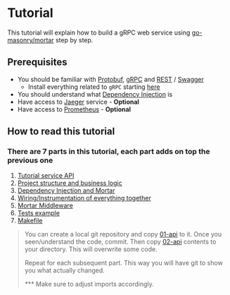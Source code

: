 # Tutorial

This tutorial will explain how to build a gRPC web service using [go-masonry/mortar](https://github.com/go-masonry/mortar) step by step.

## Prerequisites

- You should be familiar with [Protobuf](https://developers.google.com/protocol-buffers), [gRPC](https://grpc.io) and [REST](https://en.wikipedia.org/wiki/Representational_state_transfer) / [Swagger](https://en.wikipedia.org/wiki/OpenAPI_Specification)
  - Install everything related to `gRPC` starting [here](https://developers.google.com/protocol-buffers/docs/gotutorial)
- You should understand what [Dependency Injection](https://en.wikipedia.org/wiki/Dependency_injection) is
- Have access to [Jaeger](https://www.jaegertracing.io/docs/1.18/getting-started) service - **Optional**
- Have access to [Prometheus](https://prometheus.io) - **Optional**

## How to read this tutorial

### There are 7 parts in this tutorial, each part adds on top the previous one

1. [Tutorial service API](01-api/README.md)
2. [Project structure and business logic](02-logic/README.md)
3. [Dependency Injection and Mortar](03-mortar/README.md)
4. [Wiring/Instrumentation of everything together](04-instrumentation/README.md)
5. [Mortar Middleware](05-middleware/README.md)
6. [Tests example](06-tests/README.md)
7. [Makefile](07-makefile/README.md)

>You can create a local git repository and copy [01-api](01-api/) to it. Once you seen/understand the code, commit. Then copy [02-api](02-logic/) contents to your directory. This will overwrite some code.
>
>Repeat for each subsequent part. This way you will have git to show you what actually changed.
>
>*** Make sure to adjust imports accordingly.
